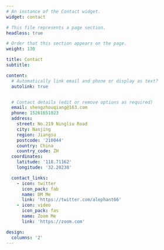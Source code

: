 ```yaml
---
# An instance of the Contact widget.
widget: contact

# This file represents a page section.
headless: true

# Order that this section appears on the page.
weight: 130

title: Contact
subtitle:

content:
  # Automatically link email and phone or display as text?
  autolink: true


  # Contact details (edit or remove options as required)
  email: shengzhouqiang@163.com
  phone: 15261651023
  address:
    street: No.219 Ningliu Road
    city: Nanjing
    region: Jiangsu
    postcode: '210044'
    country: China
    country_code: ZH
  coordinates:
    latitude: '118.71162'
    longitude: '32.20238'

  contact_links:
    - icon: twitter
      icon_pack: fab
      name: DM Me
      link: 'https://twitter.com/alephant66'
    - icon: video
      icon_pack: fas
      name: Zoom Me
      link: 'https://zoom.com'

design:
  columns: '2'
---
```


